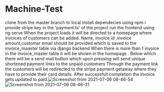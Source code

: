 # Machine-Test
clone from the master branch to local
install dependecies using npm i
provide stripe key in the 'payment.ts' of the project
run the frontend using ng serve
When the project loads it will be directed to a homepage where invoices of customers can be added.
Name, invoice id ,invoice amount,customer email should be provided which is saved to the invoice_maaster table via django backend
When there is more than 1 invoice in the invoice_master table  it will be shown in the homepage .
Below which there will be a send mail button which upon pressing will send unique shortened payment links to the unpaid customers
Through the payment link the customers will be redirected to the stripe payment getaway where they have to provide their card details.
After successfull completion the invoice gets updated to paid.![Screenshot from 2021-07-06 08-46-54](https://user-images.githubusercontent.com/57361245/124537136-f41be080-de36-11eb-94d3-517b71edceed.png)
![Screenshot from 2021-07-06 08-46-31](https://user-images.githubusercontent.com/57361245/124537167-0269fc80-de37-11eb-914c-1fb1292b2afa.png)

